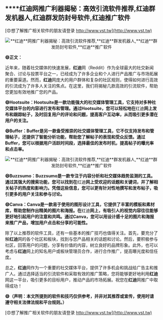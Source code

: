 ## ****红迪**网推广利器揭秘：高效引流软件推荐,**红迪**群发机器人,**红迪**群发防封号软件,**红迪**推广软件**

[😍想了解推广相关软件的朋友请登录 http://www.vst.tw](http://www.vst.tw)

 <center><img src="https://vst.tw/MP4/tuiguang/png/2.png" alt="**红迪**网推广利器揭秘：高效引流软件推荐,**红迪**群发机器人,**红迪**群发防封号软件,**红迪**推广软件"></center>

**😄正文：**

近年来，随着社交媒体的快速发展，**红迪**网（Reddit）作为全球最大的社交新闻聚合、讨论与投票平台之一，已经成为了许多企业和个人进行产品推广与市场拓展的重要渠道。然而，**红迪**网庞大的用户群体和复杂的社区规则，使得如何进行高效的引流成为了许多人关注的焦点。在这里，我们将揭秘几款高效的引流软件，帮助您更加有效地推广您的产品。

**😄Hootsuite：Hootsuite是一款功能强大的社交媒体管理工具，它支持对多种社交媒体平台的内容进行发布和管理。通过Hootsuite，您可以轻松地在**红迪**网上发布和跟踪帖子，及时回复用户的评论和问题，提高客户互动率，从而吸引更多潜在用户的关注。**

**😄Buffer：Buffer是另一款备受推崇的社交媒体管理工具，它不仅支持发布和管理帖子，还提供了智能分析功能，帮助您了解帖子的表现和受众反馈。通过Buffer，您可以根据用户活跃时间段，选择最佳的发布时机，提高帖子的曝光率和点击率。**

 <center><img src="https://vst.tw/MP4/tuiguang/png/8.png" alt="**红迪**网推广利器揭秘：高效引流软件推荐,**红迪**群发机器人,**红迪**群发防封号软件,**红迪**推广软件"></center>

**😄Buzzsumo：Buzzsumo是一款专注于内容分析和社交媒体趋势监测的工具。通过其强大的搜索功能，您可以找到在**红迪**网上受欢迎的话题和关键词，并了解相关帖子的热度和影响力。凭借这些信息，您可以更有针对性地撰写和发布帖子，吸引更多的用户关注和参与讨论。**

**😄Canva：Canva是一款易于使用的图形设计工具，它提供了丰富的模板和素材库，帮助您制作出精美的图片和海报。在**红迪**网上，有吸引人的视觉内容往往能够更好地引起用户的注意和共鸣。通过Canva，您可以用设计感十足的图片和海报来推广产品，增加用户点击和分享的可能性。**

除了以上推荐的软件工具，还有一些基本的推广技巧也值得关注。首先，要充分了解**红迪**网的各个社区和板块，找到与您产品相关的话题和讨论。然后，要积极参与社区，回答用户的问题，分享有价值的内容，树立良好的品牌形象。此外，也可以考虑与**红迪**网上的知名用户或板块管理员合作，进行合作推广，提高曝光度和信任度。

总之，**红迪**网作为一个重要的社交媒体平台，提供了许多机会和挑战给广告主和推广人。通过选择适当的引流软件和采取有效的推广策略，您将能够更好地利用**红迪**网这一平台，吸引更多的目标用户，推动产品的市场拓展。祝您在**红迪**网推广中取得成功！

**😄（声明：本文所提到的软件和技巧仅供参考，并非对其推荐或宣传，使用时请遵守相关法律法规和平台规则。）**

[😍想了解推广相关软件的朋友请登录 http://www.vst.tw](http://www.vst.tw)



